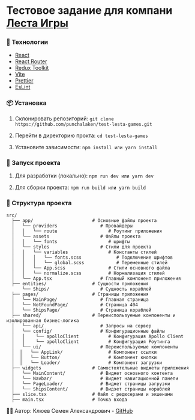# Тестовое задание для компани [Леста Игры](https://lesta.ru/ru)

### 🚀 Технологии

- [React](https://react.dev/)
- [React Router](https://reactrouter.com/home)
- [Redux Toolkit](https://redux-toolkit.js.org/)
- [Vite](https://vite.dev/)
- [Prettier](https://prettier.io/)
- [EsLint](https://eslint.org/)

### 📦 Установка

1. Склонировать репозиторий:
   `git clone https://github.com/punchalaken/test-lesta-games.git`

2. Перейти в директорию прокта:
   `cd test-lesta-games`

3. Установите зависимости:
   `npm install
или
yarn install`

### 🔨 Запуск проекта

1. Для разработки (локально):
   `npm run dev
или
yarn dev`

2. Для сборки проекта:
   `npm run build
или
yarn build`

### 📂 Структура проекта

    src/
      ├── app/                      # Основные файлы проекта
      │   └── providers                # Провайдеры
      │   │   └── route                   # Роутинг приложения
      │   └── assets                   # Файлы проекта
      │   │   └── fonts                   # шрифты
      │   └── styles                   # Стили для проекта
      │   │   └── variables               # Константы стилей
      │   │   │   └── fonts.scss             # Подключение шрифтов
      │   │   │   └── global.scss            # Переменные стилей
      │   │   └── App.scss                # Стили основного файла
      │   │   └── normalize.scss          # Нормализация стилей
      │   └── App.tsx                  # Главный компонент приложения
      ├── entities/                 # Сущности приложения
          └── Ships/                   # Сущность кораблей
      ├── pages/                    # Страницы приложения
      │   └── MainPage/                # Главная страница
      │   └── NotFoundPage/            # Страница 404
      │   └── ShipsPage/               # Страница кораблей
      ├── shared/                   # Переиспользуемые компоненты и изолированная бизнес-логика
      │   └── api/                     # Запросы на сервер
      │   └── config/                  # Конфигурационные файлы
      │   │    └── apolloClient           # Конфигурация Apollo Client
      │   │    └── apolloClient           # Конфигурация Роутинга
      │   └── ui/                      # Переиспользуемые компоненты
      │  │   └── AppLink/                 # Компонент ссылки
      │  │   └── Button/                  # Компонент кнопки
      │  │   └── Loader/                  # Компонент загрузки
      ├── widgets                   # Самостоятельные виджеты приложения
      │   └── MainContent/             # Виджет основного контента
      │   └── Navbar/                  # Виджет навигационной панели
      │   └── PageLoader/              # Виджет страницы загрузки
      │   └── ShipsContent/            # Видэет страницы кораблей
      ├── slice.tsx                 # Файл с редюсерами и экшенами
      ├── main.tsx                  # Точка входа

🧑‍💻 Автор: Клюев Семен Александрович - [GitHub](https://github.com/punchalaken)
